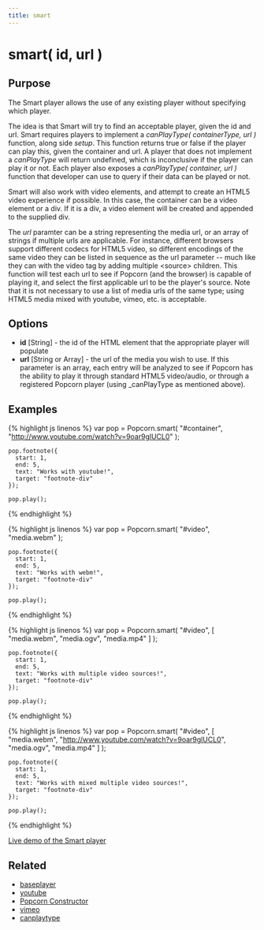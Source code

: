 ```yaml
---
title: smart
---
```

# smart( id, url ) #

## Purpose ##

The Smart player allows the use of any existing player without specifying which player.

The idea is that Smart will try to find an acceptable player, given the id and url. Smart requires players to implement a _canPlayType( containerType, url )_ function, along side _setup_. This function returns true or false if the player can play this, given the container and url. A player that does not implement a _canPlayType_ will return undefined, which is inconclusive if the player can play it or not. Each player also exposes a _canPlayType( container, url )_ function that developer can use to query if their data can be played or not.

Smart will also work with video elements, and attempt to create an HTML5 video experience if possible. In this case, the container can be a video element or a div. If it is a div, a video element will be created and appended to the supplied div.

The _url_ paramter can be a string representing the media url, or an array of strings if multiple urls are applicable. For instance, different browsers support different codecs for HTML5 video, so different encodings of the same video they can be listed in sequence as the url parameter -- much like they can with the video tag by adding multiple &lt;source&gt; children. This function will test each url to see if Popcorn (and the browser) is capable of playing it, and select the first applicable url to be the player's source. Note that it is not necessary to use a list of media urls of the same type; using HTML5 media mixed with youtube, vimeo, etc. is acceptable.

## Options ##

* **id** \[String\] - the id of the HTML element that the appropriate player will populate
* **url** \[String or Array\] - the url of the media you wish to use. If this parameter is an array, each entry will be analyzed to see if Popcorn has the ability to play it through standard HTML5 video/audio, or through a registered Popcorn player (using _canPlayType as mentioned above).

## Examples ##

{% highlight js linenos %}
    var pop = Popcorn.smart( "#container", "http://www.youtube.com/watch?v=9oar9glUCL0" );

    pop.footnote({
      start: 1,
      end: 5,
      text: "Works with youtube!",
      target: "footnote-div"
    });

    pop.play();
{% endhighlight %}

{% highlight js linenos %}
    var pop = Popcorn.smart( "#video", "media.webm" );

    pop.footnote({
      start: 1,
      end: 5,
      text: "Works with webm!",
      target: "footnote-div"
    });

    pop.play();
{% endhighlight %}


{% highlight js linenos %}
    var pop = Popcorn.smart( "#video", [ "media.webm", "media.ogv", "media.mp4" ] );

    pop.footnote({
      start: 1,
      end: 5,
      text: "Works with multiple video sources!",
      target: "footnote-div"
    });

    pop.play();
{% endhighlight %}


{% highlight js linenos %}
    var pop = Popcorn.smart( "#video", [ "media.webm", "http://www.youtube.com/watch?v=9oar9glUCL0", "media.ogv", "media.mp4" ] );

    pop.footnote({
      start: 1,
      end: 5,
      text: "Works with mixed multiple video sources!",
      target: "footnote-div"
    });

    pop.play();
{% endhighlight %}

[Live demo of the Smart player](http://jsfiddle.net/popcornjs/dwtHd/)

## Related ##

* [baseplayer](#baseplayer)
* [youtube](#youtube)
* [Popcorn Constructor](/popcorn-docs/popcorn-constructor/)
* [vimeo](#vimeo)
* [canplaytype](#canplaytype)
